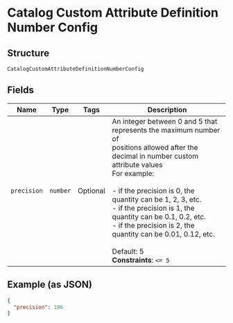 
# Catalog Custom Attribute Definition Number Config

## Structure

`CatalogCustomAttributeDefinitionNumberConfig`

## Fields

| Name | Type | Tags | Description |
|  --- | --- | --- | --- |
| `precision` | `number` | Optional | An integer between 0 and 5 that represents the maximum number of<br>positions allowed after the decimal in number custom attribute values<br>For example:<br><br>- if the precision is 0, the quantity can be 1, 2, 3, etc.<br>- if the precision is 1, the quantity can be 0.1, 0.2, etc.<br>- if the precision is 2, the quantity can be 0.01, 0.12, etc.<br><br>Default: 5<br>**Constraints**: `<= 5` |

## Example (as JSON)

```json
{
  "precision": 196
}
```

